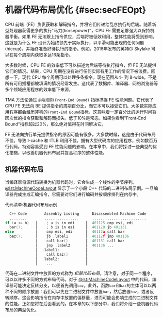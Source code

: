 # 机器代码布局优化 {#sec:secFEOpt}

CPU 前端（FE）负责获取和解码指令，并将它们传递给乱序执行的后端。随着新型处理器获得更多的执行"马力(horsepower)"，CPU FE 需要足够强大以保持机器平衡。如果 FE 无法跟上指令供应，后端将被低效利用，整体性能将受到影响。这就是为什么 FE 设计为始终领先于实际执行，以平滑可能出现的任何问题(hiccup)，并始终准备好待执行的指令。例如，2016年发布的英特尔 Skylake 可以在每个周期内获取多达16条指令。

大多数时候，CPU FE 的效率低下可以描述为后端等待执行指令，但 FE 无法提供它们的情况。结果，CPU 周期在没有进行任何实际有用工作的情况下被浪费。回想一下，现代 CPU 每个周期可以处理多条指令，现在范围从4- 到 8-wide。不是所有可用插槽都被填满的情况经常发生。这代表了数据库、编译器、网络浏览器等多个领域应用程序的效率低下来源。

TMA 方法论通过 `前端瓶颈(Front-End Bound)` 指标捕捉 FE 性能问题。它代表了 CPU FE 无法向 BE 提供指令的周期百分比，而它本可以接受它们。大多数实际应用程序都会经历非零的`Front-End Bound`指标，这意味着一定百分比的运行时间将因次优的指令获取和解码而损失。低于10%是常态。如果你看到"Front-End Bound"指标超过20%，那么绝对值得花时间解决它。

FE 无法向执行单元提供指令的原因可能有很多。大多数时候，这是由于代码布局不佳，导致 I-cache 和 ITLB 利用不佳。拥有大型代码库的应用程序，例如数百万行代码，特别容易受到 FE 性能问题的影响。在本章中，我们将探讨一些典型的优化措施，以改善机器代码布局并提高程序的整体性能。

 ## 机器代码布局

当编译器将源代码转换为机器代码时，它会生成一个线性的字节序列。[@lst:MachineCodeLayout](#MachineCodeLayout) 显示了一个小段 C++ 代码的二进制布局示例。一旦编译器完成生成汇编指令，它需要对它们进行编码并按顺序排列在内存中。


代码清单:机器代码布局示例 
<div id="MachineCodeLayout"></div>

``` cpp
  C++ Code        Assembly Listing      Disassembled Machine Code
  ........        ................      ......................... 
if (a <= b)   │    ; a is in edi     │  401125 cmp esi, edi
  bar();      │    ; b is in esi     │  401128 jb 401131
else          │    cmp esi, edi      │  40112a call bar
  baz();      │    jb .label1        │  40112f jmp 401136
              │    call bar()        │  401131 call baz
              │    jmp .label2       │  401136 ...
              │  .label1:            │
              │    call baz()        │
              │  .label2:            │
              │    ...               │
```

代码在二进制文件中放置的方式称为 *机器代码布局*。请注意，对于同一个程序，可以以许多不同的方式布局代码。对于 [@lst:MachineCodeLayout](#MachineCodeLayout) 中的代码，编译器可能决定反转分支，以便首先调用`baz`。此外，函数`bar`和`baz`的主体可以以两种不同的顺序放置：我们可以先在二进制文件中放置`bar`，然后放置`baz`，或者反转顺序。这会影响指令在内存中放置的偏移量，进而可能会影响生成的二进制文件的性能，正如您将在后面看到的。在本章的以下部分中，我们将介绍一些机器代码布局的典型优化。
